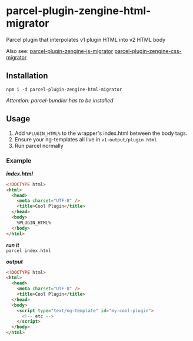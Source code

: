 # parcel-plugin-zengine-html-migrator

Parcel plugin that interpolates v1 plugin HTML into v2 HTML body

Also see:
[parcel-plugin-zengine-js-migrator](https://github.com/tehpsalmist/parcel-plugin-zengine-js-migrator)
[parcel-plugin-zengine-css-migrator](https://github.com/tehpsalmist/parcel-plugin-zengine-css-migrator)

## Installation

`npm i -d parcel-plugin-zengine-html-migrator`

_Attention: parcel-bundler has to be installed_

## Usage
 
1. Add `%PLUGIN_HTML%` to the wrapper's index.html between the body tags.
2. Ensure your ng-templates all live in `v1-output/plugin.html`
3. Run parcel normally

### Example

_**index.html**_

```html
<!DOCTYPE html>
<html>
  <head>
    <meta charset="UTF-8" />
    <title>Cool Plugin</title>
  </head>
  <body>
    %PLUGIN_HTML%
  </body>
</html>
```

_**run it**_  
`parcel index.html`

_**output**_

```html
<!DOCTYPE html>
<html>
  <head>
    <meta charset="UTF-8" />
    <title>Cool Plugin</title>
  </head>
  <body>
    <script type="text/ng-template" id="my-cool-plugin">
      <!-- etc -->
    </script>
  </body>
</html>
```
